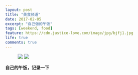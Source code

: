 ```yaml
---
layout: post
title: "美食频道"
date: 2017-02-05
excerpt: "自己做的午饭"
tags: [weekend, food]
feature: https://cdn.justice-love.com/image/jpg/bjfj1.jpg
life: true
comments: true
---
```

<figure>
	<a href="{{ site.staticUrl }}/image/jpg/larou.JPG"><img src="{{ site.staticUrl }}/image/jpg/larou.JPG"></a>
	<a href="{{ site.staticUrl }}/image/jpg/doufu.JPG"><img src="{{ site.staticUrl }}/image/jpg/doufu.JPG"></a>
</figure>

**自己的午饭，记录一下**